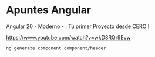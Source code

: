 # Apuntes Angular

Angular 20 - Moderno - ¡ Tu primer Proyecto desde CERO !

https://www.youtube.com/watch?v=wkD8RQr9Evw


~~~
ng generate component component/header


~~~




